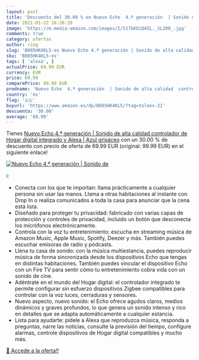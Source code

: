 ```yaml
---
layout: post
title: 'Descuento del 30.00 % en Nuevo Echo  4.ª generación  | Sonido de '
date: 2021-01-22 16:26:29
image: 'https://m.media-amazon.com/images/I/517bKOiQ4IL._SL200_.jpg'
comments: true
category: ofertas
author: ring
slug: 'B085HK4KL5-es Nuevo Echo 4.ª generación | Sonido de alta calidad...'
sku: 'B085HK4KL5-es'
tags: [ 'alexa', ]
actualPrice: 69.99 EUR
currency: EUR
price: 69.99
comparePrice: 99.99 EUR
prodname: 'Nuevo Echo  4.ª generación  | Sonido de alta calidad  controlador de Hogar digital integrado y Alexa | Azul grisáceo'
country: 'es'
flag: '🇪🇸'
buyurl: 'https://www.amazon.es/dp/B085HK4KL5/?tag=tolees-21'
descuento: '30.00'
average: '69.99'
---
```


Tienes [Nuevo Echo  4.ª generación  | Sonido de alta calidad  controlador de Hogar digital integrado y Alexa | Azul grisáceo](https://www.amazon.es/dp/B085HK4KL5/?tag=tolees-21) con un 30.00 % de descuento con precio de oferta de 69.99 EUR (original: 99.99 EUR) en el siguiente enlace!

[![Nuevo Echo  4.ª generación  | Sonido de ](https://m.media-amazon.com/images/I/517bKOiQ4IL._SL200_.jpg)](https://www.amazon.es/dp/B085HK4KL5/?tag=tolees-21)

ℹ️:

- Conecta con los que te importan: llama prácticamente a cualquier persona sin usar las manos. Llama a otras habitaciones al instante con Drop In o realiza comunicados a toda la casa para anunciar que la cena está lista.
- Diseñado para proteger tu privacidad: fabricado con varias capas de protección y controles de privacidad, incluido un botón que desconecta los micrófonos electrónicamente.
- Controla con la voz tu entretenimiento: escucha en streaming música de Amazon Music, Apple Music, Spotify, Deezer y más. También puedes escuchar emisoras de radio y pódcasts.
- Llena tu casa de sonido: con la música multiestancia, puedes reproducir música de forma sincronizada desde los dispositivos Echo que tengas en distintas habitaciones. También puedes vincular el dispositivo Echo con un Fire TV para sentir cómo tu entretenimiento cobra vida con un sonido de cine.
- Adéntrate en el mundo del Hogar digital: el controlador integrado te permite configurar sin esfuerzo dispositivos Zigbee compatibles para controlar con la voz luces, cerraduras y sensores.
- Nuevo aspecto, nuevo sonido: el Echo ofrece agudos claros, medios dinámicos y graves profundos, lo que genera un sonido intenso y rico en detalles que se adapta automáticamente a cualquier estancia.
- Lista para ayudarte: pídele a Alexa que reproduzca música, responda a preguntas, narre las noticias, consulte la previsión del tiempo, configure alarmas, controle dispositivos de Hogar digital compatibles y mucho más.

[🛒 Accede a la oferta!!](https://www.amazon.es/dp/B085HK4KL5/?tag=tolees-21)
